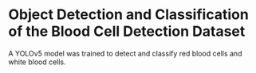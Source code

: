 # Object Detection and Classification of the Blood Cell Detection Dataset

A YOLOv5 model was trained to detect and classify red blood cells and white blood cells.
